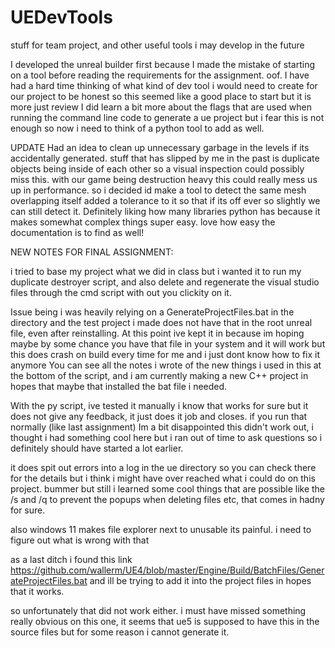 # UEDevTools
stuff for team project, and other useful tools i may develop in the future

I developed the unreal builder first because I made the mistake of starting on a tool before reading the requirements for the assignment. oof.
I have had a hard time thinking of what kind of dev tool i would need to create for our project to be honest so this seemed like a good place to start but it is more just review
I did learn a bit more about the flags that are used when running the command line code to generate a ue project but i fear this is not enough so now i need to think of a python tool to add as well. 

UPDATE 
Had an idea to clean up unnecessary garbage in the levels if its accidentally generated. stuff that has slipped by me in the past is duplicate objects being inside of each other so 
a visual inspection could possibly miss this. with our game being destruction heavy this could really mess us up in performance. so i decided id make a tool to detect the same mesh overlapping itself
added a tolerance to it so that if its off ever so slightly we can still detect it. 
Definitely liking how many libraries python has because it makes somewhat complex things super easy. love how easy the documentation is to find as well!


NEW NOTES FOR FINAL ASSIGNMENT:

i tried to base my project what we did in class but i wanted it to run my duplicate destroyer script, and also delete and regenerate the visual studio files through the cmd script with out you clickity on it.

Issue being i was heavily relying on a GenerateProjectFiles.bat in the directory and the test project i made does not have that in the root unreal file, even after reinstalling.
At this point ive kept it in because im hoping maybe by some chance you have that file in your system and it will work but this does crash on build every time for me and i just dont know how to fix it anymore
You can see all the notes i wrote of the new things i used in this at the bottom of the script, and i am currently making a new C++ project in hopes that maybe that installed the bat file i needed.


With the py script, ive tested it manually i know that works  for sure but it does not give any feedback, it just does it job and closes. if you run that normally (like last assignment)
Im a bit disappointed this didn't work out, i thought i had something cool here but i ran out of time to ask questions so i definitely should have started a lot earlier. 

it does spit out errors into a log in the ue directory so you can check there for the details but i think i might have over reached what i could do on this project. bummer but still i learned some cool things that are possible
like the /s and /q to prevent the popups when deleting files etc, that comes in hadny for sure. 

also windows 11 makes file explorer next to unusable its painful. i need to figure out what is wrong with that


as a last ditch i found this link https://github.com/wallerm/UE4/blob/master/Engine/Build/BatchFiles/GenerateProjectFiles.bat
and ill be trying to add it into the project files in hopes that it works.

so unfortunately that did not work either. i must have missed something really obvious on this one, it seems that ue5 is supposed to have this in the source files but for some reason i cannot generate it. 